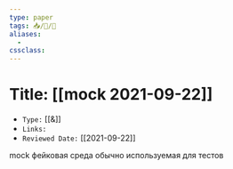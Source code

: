 ```yaml
---
type: paper
tags: 📥️/📜️/🧪
aliases:
  - 
cssclass: 
---
```




# Title: **[[mock 2021-09-22]]**
- `Type:` [[&]]
- `Links:`
- `Reviewed Date:` [[2021-09-22]]


mock фейковая среда обычно используемая для тестов